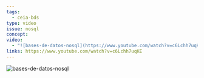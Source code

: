 ```yaml
---
tags:
  - ceia-bds
type: video
issue: nosql
concept: 
video:
  - "![bases-de-datos-nosql](https://www.youtube.com/watch?v=c6Lchh7uqKE)"
links: https://www.youtube.com/watch?v=c6Lchh7uqKE
---
```


![bases-de-datos-nosql](https://www.youtube.com/watch?v=c6Lchh7uqKE)